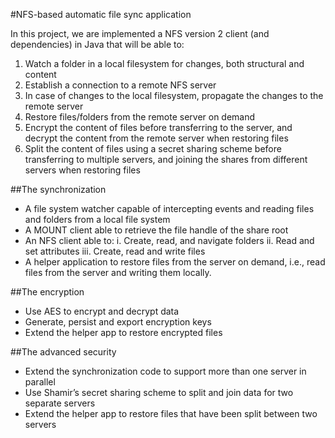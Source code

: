 #NFS-based automatic file sync application

In this project, we are implemented a NFS version 2 client (and dependencies) in Java that will be able to:

1. Watch a folder in a local filesystem for changes, both structural and content
2. Establish a connection to a remote NFS server
3. In case of changes to the local filesystem, propagate the changes to the remote server
4. Restore files/folders from the remote server on demand
5. Encrypt the content of files before transferring to the server, and decrypt the content from the remote server when restoring files
6. Split the content of files using a secret sharing scheme before transferring to multiple servers, and joining the shares from different servers when restoring files


##The synchronization
- A file system watcher capable of intercepting events and reading files and folders from a local file system
- A MOUNT client able to retrieve the file handle of the share root
- An NFS client able to:
    i. Create, read, and navigate folders ii. Read and set attributes
    iii. Create, read and write files
- A helper application to restore files from the server on demand, i.e., read files from the server and writing them locally.

##The encryption
- Use AES to encrypt and decrypt data
- Generate, persist and export encryption keys
- Extend the helper app to restore encrypted files

##The advanced security
- Extend the synchronization code to support more than one server in parallel
- Use Shamir’s secret sharing scheme to split and join data for two separate servers 
- Extend the helper app to restore files that have been split between two servers
